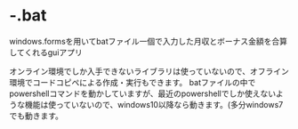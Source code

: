 # -.bat
windows.formsを用いてbatファイル一個で入力した月収とボーナス金額を合算してくれるguiアプリ

オンライン環境でしか入手できないライブラリは使っていないので、オフライン環境でコードコピペによる作成・実行もできます。
batファイルの中でpowershellコマンドを動かしていますが、最近のpowershellでしか使えないような機能は使っていないので、windows10以降なら動きます。(多分windows7でも動きます。
